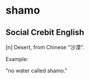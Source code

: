 # shamo
## Social Crebit English

[n] Desert, from Chinese "沙漠".

Example:

"no water called shamo."
